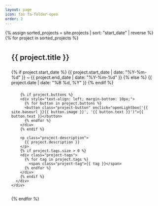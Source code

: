 ```yaml
---
layout: page
icon: fas fa-folder-open
order: 2
---
```


<style>
.project-container {
    display: grid;
    grid-template-columns: 1fr; /* 한 줄에 하나의 프로젝트 */
    gap: 20px;
    margin-bottom: 30px;
}

.project-card {
    border: 1px solid var(--border-color);
    border-radius: 8px;
    overflow: hidden;
    transition: transform 0.3s ease, box-shadow 0.3s ease;
    background-color: var(--card-bg);
    display: flex;
    flex-direction: row; /* 가로 정렬 */
    cursor: pointer;
}

.project-card:hover {
    transform: translateY(-5px);
    box-shadow: 0 4px 12px rgba(0,0,0,0.1);
}

.project-image-container {
    width: 250px; /* 이미지 컨테이너 너비 고정 */
    /* height: 150px; */ /* 고정 높이 제거 */
    overflow: hidden;
    flex-shrink: 0; /* 컨테이너 크기 유지 */
}

.project-image {
    width: 100%;
    height: auto; /* 이미지 비율에 맞게 높이 자동 조정 */
    object-fit: cover; /* cover 유지, height:auto와 함께 사용시 문제 없음 */
    transition: transform 0.3s ease;
}

.project-card:hover .project-image {
    transform: scale(1.05);
}

.project-info {
    padding: 20px;
    flex-grow: 1;
    display: flex;
    flex-direction: column;
}

.project-title {
    font-size: 1.5rem;
    margin: 0 0 10px 0;
    font-weight: 600;
    color: var(--link-color);
}

.project-description {
    color: var(--text-color);
    margin: 0 0 15px 0;
    font-size: 1rem;
    flex-grow: 1;
}

.project-tags {
    margin-top: auto;
    padding-top: 10px;
}

.project-tag {
    display: inline-block;
    background: var(--tag-bg);
    padding: 4px 12px;
    margin-right: 8px;
    margin-bottom: 8px;
    border-radius: 15px;
    font-size: 0.85rem;
    color: var(--tag-color);
    font-weight: 500;
}

.btn {
  display: inline-block;
  font-weight: 400;
  line-height: 1.5;
  color: #212529;
  text-align: center;
  text-decoration: none;
  vertical-align: middle;
  cursor: pointer;
  -webkit-user-select: none;
  -moz-user-select: none;
  user-select: none;
  background-color: transparent;
  border: 1px solid transparent;
  padding: 0.375rem 0.75rem;
  font-size: 1rem;
  border-radius: 0.25rem;
  transition: color 0.15s ease-in-out, background-color 0.15s ease-in-out, border-color 0.15s ease-in-out, box-shadow 0.15s ease-in-out;
}

.btn-primary {
  color: #fff;
  background-color: #0d6efd;
  border-color: #0d6efd;
}

.btn-primary:hover {
  color: #fff;
  background-color: #0b5ed7;
  border-color: #0a58ca;
}

/* 프로젝트 버튼을 키워드 태그 스타일로 변경 */
.project-button {
  display: inline-flex;
  align-items: center;
  padding: 8px 16px;
  border-radius: 20px;
  font-size: 0.9rem;
  font-weight: 500;
  text-decoration: none;
  border: none;
  cursor: pointer;
  margin-right: 8px;
  margin-bottom: 8px;
  transition: all 0.3s ease;
}

.project-button:nth-child(1) {
  background-color: #e3f2fd;
  color: #1976d2;
}

.project-button:nth-child(2) {
  background-color: #f3e5f5;
  color: #7b1fa2;
}

.project-button:nth-child(3) {
  background-color: #e8f5e9;
  color: #2e7d32;
}

.project-button:nth-child(4) {
  background-color: #fff3e0;
  color: #f57c00;
}

.project-button:nth-child(5) {
  background-color: #fce4ec;
  color: #c2185b;
}

.project-button:nth-child(6) {
  background-color: #e0f7fa;
  color: #0097a7;
}

.project-button:nth-child(7) {
  background-color: #f1f8e9;
  color: #689f38;
}

.project-button:hover {
  transform: translateY(-2px);
  box-shadow: 0 2px 4px rgba(0,0,0,0.1);
}

/* 라이트박스 스타일 */
.lightbox {
  display: none;
  position: fixed;
  z-index: 9999;
  left: 0;
  top: 0;
  width: 100%;
  height: 100%;
  background-color: rgba(0, 0, 0, 0.8);
  cursor: pointer;
}

.lightbox-content {
  position: absolute;
  top: 50%;
  left: 50%;
  transform: translate(-50%, -50%);
  max-width: 90%;
  max-height: 90%;
  cursor: default;
}

.lightbox-image {
  width: 100%;
  height: auto;
  border-radius: 8px;
  box-shadow: 0 4px 20px rgba(0, 0, 0, 0.3);
}

.lightbox-close {
  position: absolute;
  top: 20px;
  right: 30px;
  color: white;
  font-size: 40px;
  font-weight: bold;
  cursor: pointer;
  z-index: 10000;
}

.lightbox-close:hover {
  color: #ccc;
}
</style>

<div class="project-container">
  {% assign sorted_projects = site.projects | sort: "start_date" | reverse %}
  {% for project in sorted_projects %}
    <div class="project-card">
      <div class="project-info">
        <h3 class="project-title">
          {{ project.title }}
        </h3>
        <p class="text-muted" style="font-size: 0.9rem; margin-bottom: 10px;">
          {% if project.start_date %}
            {{ project.start_date | date: "%Y-%m-%d" }} ~ {{ project.end_date | date: "%Y-%m-%d" }}
          {% else %}
            {{ project.date | date: "%B %d, %Y" }}
          {% endif %}
        </p>

        {% if project.buttons %}
        <div style="text-align: left; margin-bottom: 10px;">
          {% for button in project.buttons %}
          <button class="project-button" onclick="openLightbox('{{ site.baseurl }}{{ button.image }}', '{{ button.text }}')">{{ button.text }}</button>
          {% endfor %}
        </div>
        {% endif %}

        <p class="project-description">
          {{ project.description }}
        </p>
        {% if project.tags.size > 0 %}
        <div class="project-tags">
          {% for tag in project.tags %}
            <span class="project-tag">{{ tag }}</span>
          {% endfor %}
        </div>
        {% endif %}
      </div>
    </div>
  {% endfor %}
</div>

<!-- 라이트박스 HTML 구조 -->
<div id="lightbox" class="lightbox" onclick="closeLightbox()">
  <span class="lightbox-close" onclick="closeLightbox()">&times;</span>
  <div class="lightbox-content" onclick="event.stopPropagation()">
    <img id="lightbox-image" class="lightbox-image" src="" alt="" data-no-link="true">
  </div>
</div>

<script type="text/javascript">
function openLightbox(imageSrc, altText) {
  var lightbox = document.getElementById('lightbox');
  var lightboxImage = document.getElementById('lightbox-image');
  
  console.log('Loading image:', imageSrc);
  lightboxImage.src = imageSrc;
  lightboxImage.alt = altText;
  lightbox.style.display = 'block';
  
  lightboxImage.onerror = function() {
    console.error('Failed to load image:', imageSrc);
  };
  
  var escapeHandler = function(e) {
    if (e.key === 'Escape') {
      closeLightbox();
    }
  };
  document.addEventListener('keydown', escapeHandler);
  lightbox.escapeHandler = escapeHandler;
}

function closeLightbox() {
  var lightbox = document.getElementById('lightbox');
  lightbox.style.display = 'none';
  
  if (lightbox.escapeHandler) {
    document.removeEventListener('keydown', lightbox.escapeHandler);
    lightbox.escapeHandler = null;
  }
}
</script>
